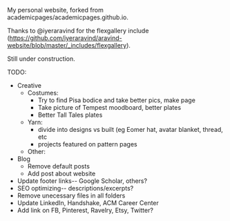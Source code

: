 My personal website, forked from academicpages/academicpages.github.io.

Thanks to @iyeraravind for the flexgallery include (https://github.com/iyeraravind/aravind-website/blob/master/_includes/flexgallery).

Still under construction.

TODO:
* Creative
  * Costumes: 
    * Try to find Pisa bodice and take better pics, make page
    * Take picture of Tempest moodboard, better plates
    * Better Tall Tales plates
  * Yarn: 
    * divide into designs vs built (eg Eomer hat, avatar blanket, thread, etc
    * projects featured on pattern pages
  * Other:
* Blog
  * Remove default posts
  * Add post about website
* Update footer links-- Google Scholar, others?
* SEO optimizing-- descriptions/excerpts?
* Remove unecessary files in all folders
* Update LinkedIn, Handshake, ACM Career Center
* Add link on FB, Pinterest, Ravelry, Etsy, Twitter?